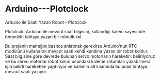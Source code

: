 # Arduino---Plotclock

Arduino ile Saati Yazan Robot - Plotclock

Plotclock, Arduino ile mevcut saat bilgisini, kullandığı kalem sayesinde önündeki tahtaya yazan bir robotik kol.


Bu projenin mantığını basitce anlatmak gerekirse Arduino’nun RTC modülünü kullanarak mevcut saati kendi kendine yazan bir robot koldur. Saat bilgisine göre devrede bulunan servo motorların hareketini belirliyoruz ve bu servo motorlar robot kolun ucundaki kaleme rakamları yazabilmesi için belirli hareketleri yaptırıyor ve kalemin alt kısmında bulunan tahtaya mevcut saati yazıyor. 


